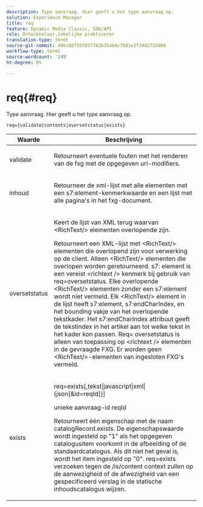 ```yaml
---
description: Type aanvraag. Hier geeft u het type aanvraag op.
solution: Experience Manager
title: req
feature: Dynamic Media Classic, SDK/API
role: Ontwikkelaar,zakelijke praktiserer
translation-type: tm+mt
source-git-commit: d0bc88f55f857762b3bab4c76d1e3f3dd2733d60
workflow-type: tm+mt
source-wordcount: '249'
ht-degree: 0%

---
```



# req{#req}

Type aanvraag. Hier geeft u het type aanvraag op.

`req={validate|contents|oversetstatus|exists}`

<table id="table_F39239E5244746DB9F253BB0D5E85D54"> 
 <thead> 
  <tr> 
   <th colname="col1" class="entry"> Waarde </th> 
   <th colname="col2" class="entry"> Beschrijving </th> 
  </tr> 
 </thead>
 <tbody> 
  <tr> 
   <td colname="col1"> <p> <span class="codeph"> validate</span> </p> </td> 
   <td colname="col2"> <p> Retourneert eventuele fouten met het renderen van de fxg met de opgegeven url-modifiers. </p> </td> 
  </tr> 
  <tr> 
   <td colname="col1"> <p> <span class="codeph"> inhoud</span> </p> </td> 
   <td colname="col2"> <p> Retourneer de xml-lijst met alle elementen met een <span class="codeph"> s7:element</span>-kenmerkwaarde en een lijst met alle pagina's in het fxg-document. </p> </td> 
  </tr> 
  <tr> 
   <td colname="col1"> <p> <span class="codeph"> oversetstatus</span> </p> </td> 
   <td colname="col2"> <p>Keert de lijst van XML terug waarvan <span class="codeph"> &lt;RichText/&gt;</span> elementen overlopende zijn. </p> <p>Retourneert een XML-lijst met <span class="+ topic/ph pr-d/codeph codeph"> &lt;RichText/&gt;</span> elementen die overlopend zijn voor verwerking op de client. Alleen <span class="+ topic/ph pr-d/codeph codeph"> &lt;RichText/&gt;</span> elementen die overlopen worden geretourneerd. <span class="+ topic/ph pr-d/codeph codeph"> s7:</span> element is een vereist  <span class="+ topic/ph pr-d/codeph codeph"> &lt;richtext /&gt;</span> kenmerk bij gebruik van  <span class="+ topic/ph pr-d/codeph codeph"> req=oversetstatus</span>. Elke overlopende <span class="+ topic/ph pr-d/codeph codeph"> &lt;RichText/&gt;</span> elementen zonder een <span class="+ topic/ph pr-d/codeph codeph"> s7:element</span> wordt niet vermeld. Elk <span class="+ topic/ph pr-d/codeph codeph"> &lt;RichText/&gt;</span> element in de lijst heeft <span class="+ topic/ph pr-d/codeph codeph"> s7:element</span>, <span class="+ topic/ph pr-d/codeph codeph"> s7:endCharIndex</span>, en het bounding vakje van het overlopende tekstkader. Het <span class="+ topic/ph pr-d/codeph codeph"> s7:endCharIndex</span> attribuut geeft de tekstindex in het artikel aan tot welke tekst in het kader kon passen. <span class="+ topic/ph pr-d/codeph codeph"> Req=</span> oversetstatus is alleen van toepassing op  <span class="+ topic/ph pr-d/codeph codeph"> &lt;richtext /&gt;</span> elementen in de gevraagde FXG. Er worden geen <span class="+ topic/ph pr-d/codeph codeph"> &lt;RichText/&gt;</span>-elementen van ingesloten FXG's vermeld. </p> </td> 
  </tr> 
  <tr> 
   <td colname="col1"> <p> <span class="codeph"> exists</span> </p> </td> 
   <td colname="col2"> <p> <span class="codeph"> req=exists[,tekst|javascript|xml|{json[&amp;id=reqId]}]</span> </p> <p>unieke aanvraag-id reqId </p> <p>Retourneert één eigenschap met de naam catalogRecord.exists. De eigenschapswaarde wordt ingesteld op "1" als het opgegeven catalogusitem voorkomt in de afbeelding of de standaardcatalogus. Als dit niet het geval is, wordt het item ingesteld op "0". req=exists verzoeken tegen de /is/content context zullen op de aanwezigheid of de afwezigheid van een gespecificeerd verslag in de statische inhoudscatalogus wijzen. </p> </td> 
  </tr> 
 </tbody> 
</table>

